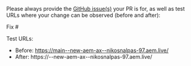 Please always provide the [GitHub issue(s)](../issues) your PR is for, as well as test URLs where your change can be observed (before and after):

Fix #<gh-issue-id>

Test URLs:
- Before: https://main--new-aem-ax--nikosnalpas-97.aem.live/
- After: https://<branch>--new-aem-ax--nikosnalpas-97.aem.live/
